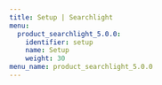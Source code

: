 ```yaml
---
title: Setup | Searchlight
menu:
  product_searchlight_5.0.0:
    identifier: setup
    name: Setup
    weight: 30
menu_name: product_searchlight_5.0.0
---
```


